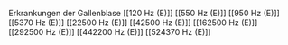 Erkrankungen der Gallenblase
[[120 Hz (E)]]
[[550 Hz (E)]]
[[950 Hz (E)]]
[[5370 Hz (E)]]
[[22500 Hz (E)]]
[[42500 Hz (E)]]
[[162500 Hz (E)]]
[[292500 Hz (E)]]
[[442200 Hz (E)]]
[[524370 Hz (E)]]